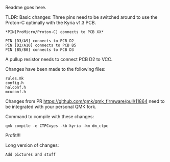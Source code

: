 Readme goes here.

TLDR:
Basic changes:
Three pins need to be switched around to use the Proton-C optimally with the Kyria v1.3 PCB.
	
	*PIN[ProMicro/Proton-C] connects to PCB XX*
	
	PIN [D3/A9] connects to PCB D2
	PIN [D2/A10] connects to PCB B5
	PIN [B5/B0] connects to PCB D3
    
A pullup resistor needs to connect PCB D2 to VCC.
	
Changes have been made to the following files:

	rules.mk
	config.h
	halconf.h
	mcuconf.h

Changes from PR https://github.com/qmk/qmk_firmware/pull/11864 need to be integrated with your personal QMK fork.

Command to compile with these changes:

	qmk compile -e CTPC=yes -kb kyria -km dm_ctpc

Profit!!!


Long version of changes:

	Add pictures and stuff
